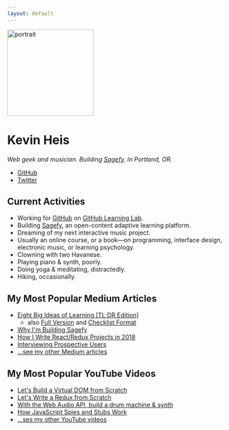 ```yaml
---
layout: default
---
```


<img src="https://avatars3.githubusercontent.com/u/1221423?s=400&v=4" alt="portrait" width="200" />

Kevin Heis
==========

_Web geek and musician. Building [Sagefy](https://sagefy.org/). In Portland, OR._

- [<i class="fa fa-github"></i> GitHub](https://github.com/heiskr)
- [<i class="fa fa-twitter"></i> Twitter](https://twitter.com/heiskr)

Current Activities
------------------

- Working for [GitHub](https://www.github.com) on [GitHub Learning Lab](https://lab.github.com/).
- Building [Sagefy](https://sagefy.org/), an open-content adaptive learning platform.
- Dreaming of my next interactive music project.
- Usually an online course, or a book—on programming, interface design, electronic music, or learning psychology.
- Clowning with two Havanese.
- Playing piano & synth, poorly.
- Doing yoga & meditating, distractedly.
- Hiking, occasionally.

My Most Popular Medium Articles
----------------------------

- [Eight Big Ideas of Learning [TL;DR Edition]](https://sgef.cc/tldrideas) 
  - also [Full Version](https://sgef.cc/ideas) and [Checklist Format](https://sgef.cc/checklist)
- [Why I'm Building Sagefy](https://sgef.cc/story)
- [How I Write React/Redux Projects in 2018](https://medium.com/@heiskr/eadb6a2c9ecb)
- [Interviewing Prospective Users](https://medium.com/@heiskr/20845150dd9f)
- [...see my other <i class="fa fa-medium"></i> Medium articles](https://medium.com/@heiskr)

My Most Popular YouTube Videos
---------------------------

- [Let's Build a Virtual DOM from Scratch](https://youtu.be/l2Tu0NqH0qU)
- [Let's Write a Redux from Scratch](https://youtu.be/j9Z86CLg9YY)
- [With the Web Audio API, build a drum machine & synth](https://youtu.be/NcU8OkhXbz4)
- [How JavaScript Spies and Stubs Work](https://youtu.be/wUxmVL998FU)
- [...ses my other <i class="fa fa-youtube"></i> YouTube videos](https://www.youtube.com/channel/UCyJoOeTGjdzPKfHX177JkBQ)
